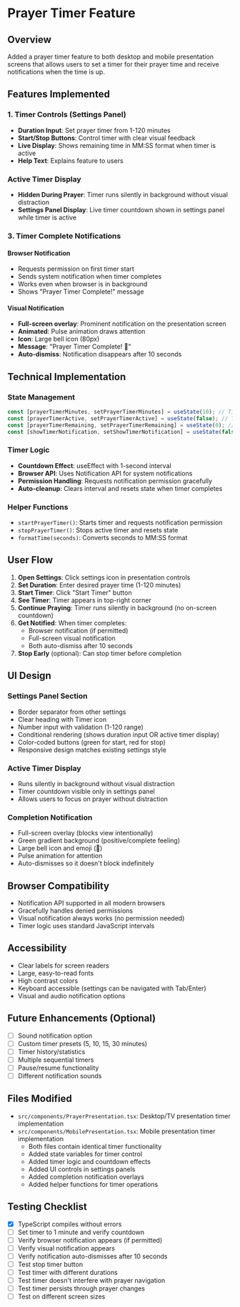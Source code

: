 # Prayer Timer Feature

## Overview
Added a prayer timer feature to both desktop and mobile presentation screens that allows users to set a timer for their prayer time and receive notifications when the time is up.

## Features Implemented

### 1. Timer Controls (Settings Panel)
- **Duration Input**: Set prayer timer from 1-120 minutes
- **Start/Stop Buttons**: Control timer with clear visual feedback
- **Live Display**: Shows remaining time in MM:SS format when timer is active
- **Help Text**: Explains feature to users

### Active Timer Display
- **Hidden During Prayer**: Timer runs silently in background without visual distraction
- **Settings Panel Display**: Live timer countdown shown in settings panel while timer is active

### 3. Timer Complete Notifications

#### Browser Notification
- Requests permission on first timer start
- Sends system notification when timer completes
- Works even when browser is in background
- Shows "Prayer Timer Complete!" message

#### Visual Notification
- **Full-screen overlay**: Prominent notification on the presentation screen
- **Animated**: Pulse animation draws attention
- **Icon**: Large bell icon (80px)
- **Message**: "Prayer Timer Complete! 🙏"
- **Auto-dismiss**: Notification disappears after 10 seconds

## Technical Implementation

### State Management
```typescript
const [prayerTimerMinutes, setPrayerTimerMinutes] = useState(10); // Timer duration
const [prayerTimerActive, setPrayerTimerActive] = useState(false); // Timer running state
const [prayerTimerRemaining, setPrayerTimerRemaining] = useState(0); // Seconds remaining
const [showTimerNotification, setShowTimerNotification] = useState(false); // Visual notification
```

### Timer Logic
- **Countdown Effect**: useEffect with 1-second interval
- **Browser API**: Uses Notification API for system notifications
- **Permission Handling**: Requests notification permission gracefully
- **Auto-cleanup**: Clears interval and resets state when timer completes

### Helper Functions
- `startPrayerTimer()`: Starts timer and requests notification permission
- `stopPrayerTimer()`: Stops active timer and resets state
- `formatTime(seconds)`: Converts seconds to MM:SS format

## User Flow

1. **Open Settings**: Click settings icon in presentation controls
2. **Set Duration**: Enter desired prayer time (1-120 minutes)
3. **Start Timer**: Click "Start Timer" button
4. **See Timer**: Timer appears in top-right corner
5. **Continue Praying**: Timer runs silently in background (no on-screen countdown)
6. **Get Notified**: When timer completes:
   - Browser notification (if permitted)
   - Full-screen visual notification
   - Both auto-dismiss after 10 seconds
7. **Stop Early** (optional): Can stop timer before completion

## UI Design

### Settings Panel Section
- Border separator from other settings
- Clear heading with Timer icon
- Number input with validation (1-120 range)
- Conditional rendering (shows duration input OR active timer display)
- Color-coded buttons (green for start, red for stop)
- Responsive design matches existing settings style

### Active Timer Display
- Runs silently in background without visual distraction
- Timer countdown visible only in settings panel
- Allows users to focus on prayer without distraction

### Completion Notification
- Full-screen overlay (blocks view intentionally)
- Green gradient background (positive/complete feeling)
- Large bell icon and emoji (🙏)
- Pulse animation for attention
- Auto-dismisses so it doesn't block indefinitely

## Browser Compatibility
- Notification API supported in all modern browsers
- Gracefully handles denied permissions
- Visual notification always works (no permission needed)
- Timer logic uses standard JavaScript intervals

## Accessibility
- Clear labels for screen readers
- Large, easy-to-read fonts
- High contrast colors
- Keyboard accessible (settings can be navigated with Tab/Enter)
- Visual and audio notification options

## Future Enhancements (Optional)
- [ ] Sound notification option
- [ ] Custom timer presets (5, 10, 15, 30 minutes)
- [ ] Timer history/statistics
- [ ] Multiple sequential timers
- [ ] Pause/resume functionality
- [ ] Different notification sounds

## Files Modified
- `src/components/PrayerPresentation.tsx`: Desktop/TV presentation timer implementation
- `src/components/MobilePresentation.tsx`: Mobile presentation timer implementation
  - Both files contain identical timer functionality
  - Added state variables for timer control
  - Added timer logic and countdown effects
  - Added UI controls in settings panels
  - Added completion notification overlays
  - Added helper functions for timer operations

## Testing Checklist
- [x] TypeScript compiles without errors
- [ ] Set timer to 1 minute and verify countdown
- [ ] Verify browser notification appears (if permitted)
- [ ] Verify visual notification appears
- [ ] Verify notification auto-dismisses after 10 seconds
- [ ] Test stop timer button
- [ ] Test timer with different durations
- [ ] Test timer doesn't interfere with prayer navigation
- [ ] Test timer persists through prayer changes
- [ ] Test on different screen sizes
